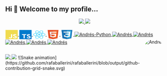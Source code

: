 
## Hi 👋  Welcome to my profile...

<div align="center">  
  <a href="https://github.com/lafvg12">
  <img height="180em" src="https://github-readme-stats.vercel.app/api?username=lafvg12&show_icons=true&theme=dark&include_all_commits=true&count_private=true"/>
    <img height="180em" src="https://github-readme-stats.vercel.app/api?username=lafvg12&show_icons=true&theme=dark"/>
</div>
<div style="display: inline_block"><br>
  <img align="center" alt="Andrés-Js" height="30" width="40" src="https://raw.githubusercontent.com/devicons/devicon/master/icons/javascript/javascript-plain.svg">
  <img align="center" alt="Andrés-Ts" height="30" width="40" src="https://raw.githubusercontent.com/devicons/devicon/master/icons/typescript/typescript-plain.svg">
  <img align="center" alt="Andrés-React" height="30" width="40" src="https://raw.githubusercontent.com/devicons/devicon/master/icons/react/react-original.svg">
  <img align="center" alt="Andrés-HTML" height="30" width="40" src="https://raw.githubusercontent.com/devicons/devicon/master/icons/html5/html5-original.svg">
  <img align="center" alt="Andrés-CSS" height="30" width="40" src="https://raw.githubusercontent.com/devicons/devicon/master/icons/css3/css3-original.svg">
  <img align="center" alt="Andrés-Python" height="30" width="40" src="https://cdn.jsdelivr.net/gh/devicons/devicon/icons/nestjs/nestjs-plain.svg">
  <img align="center" alt="Andrés" height="30" width="40" src="https://cdn.jsdelivr.net/gh/devicons/devicon/icons/nodejs/nodejs-original.svg">
  <img align="center" alt="Andrés" height="30" width="40" src="https://cdn.jsdelivr.net/gh/devicons/devicon/icons/ruby/ruby-original.svg">
  <img align="center" alt="Andrés" height="30" width="40" src="https://cdn.jsdelivr.net/gh/devicons/devicon/icons/postgresql/postgresql-original.svg">
  <img align="center" alt="Andrés" height="30" width="40" src="https://cdn.jsdelivr.net/gh/devicons/devicon/icons/heroku/heroku-plain.svg">
  
  <img align="center" alt="Andrés" height="30" width="40" src="https://cdn.jsdelivr.net/gh/devicons/devicon/icons/mongodb/mongodb-original-wordmark.svg">
   
  <img align="right" alt="Andrés" height="150" style="border-radius:90px" src="https://pbs.twimg.com/profile_images/989265860190552064/1vsE94l9_400x400.jpg">
</div>
  
  ##
 
<div>  
  <a href = "luisitog1228@gmail.com"><img src="https://img.shields.io/badge/-Gmail-%23333?style=for-the-badge&logo=gmail&logoColor=white" target="_blank">    </a>
  <a href="https://www.linkedin.com/in/luis-andrés-fernández-vega/" target="_blank"><img src="https://img.shields.io/badge/-LinkedIn-%230077B5?style=for-   the-badge&logo=linkedin&logoColor=white" target="_blank"></a> 
  ![Snake animation](https://github.com/rafaballerini/rafaballerini/blob/output/github-contribution-grid-snake.svg)
</div>
